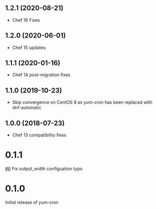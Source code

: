 1.2.1 (2020-08-21)
------------------
- Chef 16 Fixes

1.2.0 (2020-06-01)
------------------
- Chef 15 updates

1.1.1 (2020-01-16)
------------------
- Chef 14 post-migration fixes

1.1.0 (2019-10-23)
------------------
- Skip convergence on CentOS 8 as yum-cron has been replaced with dnf-automatic

1.0.0 (2018-07-23)
------------------
- Chef 13 compatibility fixes

# 0.1.1

[#6](https://github.com/osuosl-cookbooks/yum-cron/pull/6) Fix output_width configuation typo


# 0.1.0

Initial release of yum-cron
